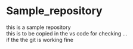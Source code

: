 # Sample_repository
this is a sample repository 
<br>
this is to be copied in the vs code for checking ...
<br> if the the git is working fine 
